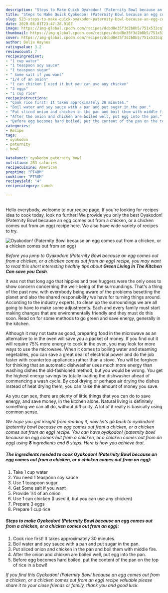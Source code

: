 ```yaml
---
description: "Steps to Make Quick Oyakodon! (Paternity Bowl because an egg comes out from a chicken, or a chicken comes out from an egg)"
title: "Steps to Make Quick Oyakodon! (Paternity Bowl because an egg comes out from a chicken, or a chicken comes out from an egg)"
slug: 523-steps-to-make-quick-oyakodon-paternity-bowl-because-an-egg-comes-out-from-a-chicken-or-a-chicken-comes-out-from-an-egg
date: 2020-08-01T23:47:28.910Z
image: https://img-global.cpcdn.com/recipes/dcbd8e35f3d2b8b5/751x532cq70/oyakodon-paternity-bowl-because-an-egg-comes-out-from-a-chicken-or-a-chicken-comes-out-from-an-eg-recipe-main-photo.jpg
thumbnail: https://img-global.cpcdn.com/recipes/dcbd8e35f3d2b8b5/751x532cq70/oyakodon-paternity-bowl-because-an-egg-comes-out-from-a-chicken-or-a-chicken-comes-out-from-an-eg-recipe-main-photo.jpg
cover: https://img-global.cpcdn.com/recipes/dcbd8e35f3d2b8b5/751x532cq70/oyakodon-paternity-bowl-because-an-egg-comes-out-from-a-chicken-or-a-chicken-comes-out-from-an-eg-recipe-main-photo.jpg
author: Delia Haynes
ratingvalue: 3.2
reviewcount: 7
recipeingredient:
- "1 cup water"
- "1 teaspoon soy sauce"
- "1 teaspoon sugar"
- " Some salt if you want"
- "1/4 of an onion"
- "1 can chicken I used it but you can use any chicken"
- "3 eggs"
- "1 cup rice"
recipeinstructions:
- "Cook rice first! It takes approximately 30 minutes."
- "Boil water and soy sauce with a pan and put sugar in the pan."
- "Put sliced onion and chicken in the pan and boil them with middle fire."
- "After the onion and chicken are boiled well, put egg into the pan."
- "Before egg becomes hard boiled, put the content of the pan on the top of rice in a bowl!"
categories:
- Recipe
tags:
- oyakodon
- paternity
- bowl

katakunci: oyakodon paternity bowl 
nutrition: 283 calories
recipecuisine: American
preptime: "PT40M"
cooktime: "PT50M"
recipeyield: "4"
recipecategory: Lunch

---
```

<br>
Hello everybody, welcome to our recipe page, If you're looking for recipes idea to cook today, look no further! We provide you only the best Oyakodon! (Paternity Bowl because an egg comes out from a chicken, or a chicken comes out from an egg) recipe here. We also have wide variety of recipes to try.
<br>


![Oyakodon! (Paternity Bowl because an egg comes out from a chicken, or a chicken comes out from an egg)](https://img-global.cpcdn.com/recipes/dcbd8e35f3d2b8b5/751x532cq70/oyakodon-paternity-bowl-because-an-egg-comes-out-from-a-chicken-or-a-chicken-comes-out-from-an-eg-recipe-main-photo.jpg)

<i>Before you jump to Oyakodon! (Paternity Bowl because an egg comes out from a chicken, or a chicken comes out from an egg) recipe, you may want to read this short interesting healthy tips about 
<strong>Green Living In The Kitchen Can save you Cash</strong>.</i>
</br>

It was not that long ago that hippies and tree huggers were the only ones to show concern concerning the well-being of the surroundings. That's a thing of the past now, with everybody being aware of the problems besetting the planet and also the shared responsibility we have for turning things around. According to the industry experts, to clean up the surroundings we are all going to have to make some adjustments. Each and every family must start making changes that are environmentally friendly and they must do this soon. Read on for some methods to go green and save energy, generally in the kitchen.

Although it may not taste as good, preparing food in the microwave as an alternative to in the oven will save you a packet of money. If you find out it will require 75% more energy to cook in the oven, you may look for more ways to use the microwave. When it comes to boiling water and steaming vegetables, you can save a great deal of electrical power and do the job faster with countertop appliances rather than a stove. You will be forgiven for thinking that an automatic dishwasher uses much more energy than washing dishes the old-fashioned method, but you would be wrong. You get the highest energy savings by totally loading the dishwasher ahead of commencing a wash cycle. By cool drying or perhaps air drying the dishes instead of heat drying them, you can raise the amount of money you save.

As you can see, there are plenty of little things that you can do to save energy, and save money, in the kitchen alone. Natural living is definitely something we can all do, without difficulty. A lot of it really is basically using common sense.


<i>We hope you got insight from reading it, now let's go back to oyakodon! (paternity bowl because an egg comes out from a chicken, or a chicken comes out from an egg) recipe. You can have oyakodon! (paternity bowl because an egg comes out from a chicken, or a chicken comes out from an egg) using <strong>8</strong> ingredients and <strong>5</strong> steps. Here is how you achieve that.
</i>

##### The ingredients needed to cook Oyakodon! (Paternity Bowl because an egg comes out from a chicken, or a chicken comes out from an egg):

1. Take 1 cup water
1. You need 1 teaspoon soy sauce
1. Use 1 teaspoon sugar
1. Get  Some salt if you want
1. Provide 1/4 of an onion
1. Use 1 can chicken (I used it, but you can use any chicken)
1. Prepare 3 eggs
1. Prepare 1 cup rice


##### Steps to make Oyakodon! (Paternity Bowl because an egg comes out from a chicken, or a chicken comes out from an egg):

1. Cook rice first! It takes approximately 30 minutes.
1. Boil water and soy sauce with a pan and put sugar in the pan.
1. Put sliced onion and chicken in the pan and boil them with middle fire.
1. After the onion and chicken are boiled well, put egg into the pan.
1. Before egg becomes hard boiled, put the content of the pan on the top of rice in a bowl!


<i>If you find this Oyakodon! (Paternity Bowl because an egg comes out from a chicken, or a chicken comes out from an egg) recipe valuable please share it to your close friends or family, thank you and good luck.</i>
